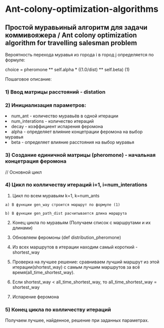 # Ant-colony-optimization-algorithms
## Простой муравьиный алгоритм для задачи коммивояжера / Ant colony optimization algorithm for travelling salesman problem

Вероятность перехода муравья из города i в город j определяется по формуле:
  
  choice = pheromone ** self.alpha * ((1.0/dist) ** self.beta)                (1)

Пошаговое описание:
### 1) Ввод матрицы расстояний - distation
### 2) Инициализация параметров:
<li>
  num_ant - количество муравьёв в одной итерации
<li>
  num_interations - количество итераций
<li>
  decay - коэффициент испарения феромона
<li>
  alpha - определяет влияние концетрации феромона на выбор муравья
<li>
  beta - определяет влияние расстояния на выбор муравья
  
  
  
### 3) Создание единичной матрицы (pheromone) - начальная концетрация феромона

// Основной цикл

### 4) Цикл по колличеству итераций i=1, i=num_interations
  1. Цикл по всем муравьям k=1, k=num_ants
  
    a) В функции gen_way строится маршрут по формуле (1)
    
    b) В функции gen_path_dist расчитывается длина маршрута
    
  2. Конец цикла по муравьям (Получаем список с маршрутами и их длинами)
  
  3. Обновляем феромоны (def distribution_pheromone)
  
  4. Из всех маршрутов в итерации находим самый короткий - shortest_way
  5. Проверка на лучшее решение: сравниваем лучший маршрут из этой итерации(shortest_way) с самым лучшим маршрутов за всё
  время(all_time_shortest_way).
  6. Если shortest_way < all_time_shortest_way, то all_time_shortest_way = shortest_way
  
  7. Испарение феромона

### 5) Конец цикла по колличеству итераций

Получаем лучшее, найденное, решение при заданных параметрах.
  

    
    
